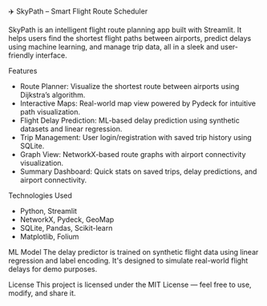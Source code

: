 ✈️ SkyPath – Smart Flight Route Scheduler

SkyPath is an intelligent flight route planning app built with Streamlit. It helps users find the shortest flight paths between airports, predict delays using machine learning, and manage trip data, all in a sleek and user-friendly interface.

Features
- Route Planner: Visualize the shortest route between airports using Dijkstra’s algorithm.
- Interactive Maps: Real-world map view powered by Pydeck for intuitive path visualization.
- Flight Delay Prediction: ML-based delay prediction using synthetic datasets and linear regression.
- Trip Management: User login/registration with saved trip history using SQLite.
- Graph View: NetworkX-based route graphs with airport connectivity visualization.
- Summary Dashboard: Quick stats on saved trips, delay predictions, and airport connectivity.

Technologies Used
- Python, Streamlit
- NetworkX, Pydeck, GeoMap
- SQLite, Pandas, Scikit-learn
- Matplotlib, Folium 

ML Model
The delay predictor is trained on synthetic flight data using linear regression and label encoding. It's designed to simulate real-world flight delays for demo purposes.

License
This project is licensed under the MIT License — feel free to use, modify, and share it.


